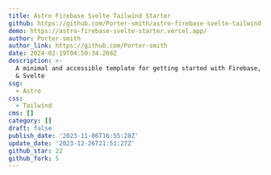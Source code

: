 ```yaml
---
title: Astro Firebase Svelte Tailwind Starter
github: https://github.com/Porter-smith/astro-firebase-svelte-tailwind-starter
demo: https://astro-firebase-svelte-starter.vercel.app/
author: Porter-smith
author_link: https://github.com/Porter-smith
date: 2024-02-19T04:59:34.268Z
description: >-
  A minimal and accessible template for getting started with Firebase, Tailwind,
  & Svelte
ssg:
  - Astro
css:
  - Tailwind
cms: []
category: []
draft: false
publish_date: '2023-11-06T16:55:28Z'
update_date: '2023-12-26T21:51:27Z'
github_star: 22
github_fork: 5
---
```

